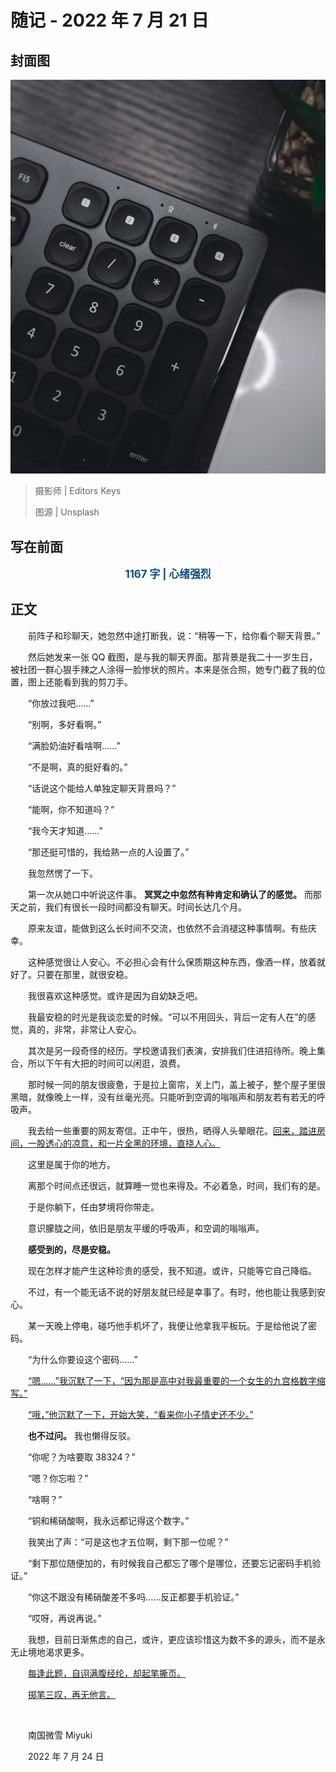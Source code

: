 # 随记 - 2022 年 7 月 21 日

## 封面图

![](https://raw.githubusercontent.com/TinySnow/GithubImageHosting/main/blog/articles/essays/editors-keys-h63fLedowK8-unsplash.jpg)

> 摄影师 | Editors Keys
>
> 图源 | Unsplash

## 写在前面

<p style="color:#0f4c81; text-align:center; font-weight:bold; font-size:larger;">1167 字 | 心绪强烈</p>

## 正文

　　前阵子和珍聊天，她忽然中途打断我，说：“稍等一下，给你看个聊天背景。”

　　然后她发来一张 QQ 截图，是与我的聊天界面。那背景是我二十一岁生日，被社团一群心狠手辣之人涂得一脸惨状的照片。本来是张合照，她专门截了我的位置，图上还能看到我的剪刀手。

　　“你放过我吧……”

　　“别啊，多好看啊。”

　　“满脸奶油好看啥啊……”

　　“不是啊，真的挺好看的。”

　　“话说这个能给人单独定聊天背景吗？”

　　“能啊，你不知道吗？”

　　“我今天才知道……”

　　“那还挺可惜的，我给熟一点的人设置了。”

　　我忽然愣了一下。

　　第一次从她口中听说这件事。 **冥冥之中忽然有种肯定和确认了的感觉。** 而那天之前，我们有很长一段时间都没有聊天。时间长达几个月。

　　原来友谊，能做到这么长时间不交流，也依然不会消褪这种事情啊。有些庆幸。

　　这种感觉很让人安心。不必担心会有什么保质期这种东西，像酒一样，放着就好了。只要在那里，就很安稳。

　　我很喜欢这种感觉。或许是因为自幼缺乏吧。

　　我最安稳的时光是我谈恋爱的时候。“可以不用回头，背后一定有人在”的感觉，真的，非常，非常让人安心。

　　其次是另一段奇怪的经历。学校邀请我们表演，安排我们住进招待所。晚上集合，所以下午有大把的时间可以闲逛，浪费。

　　那时候一同的朋友很疲惫，于是拉上窗帘，关上门，盖上被子，整个屋子里很黑暗，就像晚上一样，没有丝毫光亮。只能听到空调的嗡嗡声和朋友若有若无的呼吸声。

　　我去给一些重要的网友寄信。正中午，很热，晒得人头晕眼花。<u>回来，踏进房间，一股透心的凉意，和一片全黑的环境，直挠人心。</u>

　　这里是属于你的地方。

　　离那个时间点还很远，就算睡一觉也来得及。不必着急，时间，我们有的是。

　　于是你躺下，任由梦境将你带走。

　　意识朦胧之间，依旧是朋友平缓的呼吸声，和空调的嗡嗡声。

　　**感受到的，尽是安稳。**

　　现在怎样才能产生这种珍贵的感受，我不知道。或许，只能等它自己降临。

　　不过，有一个能无话不说的好朋友就已经是幸事了。有时，他也能让我感到安心。

　　某一天晚上停电，碰巧他手机坏了，我便让他拿我平板玩。于是给他说了密码。

　　“为什么你要设这个密码……”

　　<u>“嗯……”我沉默了一下，“因为那是高中对我最重要的一个女生的九宫格数字缩写。”</u>

　　<u>“哦，”他沉默了一下，开始大笑，“看来你小子情史还不少。”</u>

　　**也不过问。** 我也懒得反驳。

　　“你呢？为啥要取 38324？”

　　“嗯？你忘啦？”

　　“啥啊？”

　　“铜和稀硝酸啊，我永远都记得这个数字。”

　　我笑出了声：“可是这也才五位啊，剩下那一位呢？”

　　“剩下那位随便加的，有时候我自己都忘了哪个是哪位，还要忘记密码手机验证。”

　　“你这不跟没有稀硝酸差不多吗……反正都要手机验证。”

　　“哎呀，再说再说。”

　　我想，目前日渐焦虑的自己，或许，更应该珍惜这为数不多的源头，而不是永无止境地渴求更多。

　　<u>每逢此题，自诩满腹经纶，却起笔撕页。</u>

　　<u>掷笔三叹，再无他言。</u>

<br />

　　南国微雪 Miyuki

　　2022 年 7 月 24 日